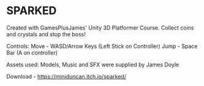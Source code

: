 # SPARKED

Created with GamesPlusJames' Unity 3D Platformer Course.
Collect coins and crystals and stop the boss!

Controls: 
Move - WASD/Arrow Keys (Left Stick on Controller)
Jump - Space Bar (A on controller)

Assets used:
Models, Music and SFX were supplied by James Doyle

Download - https://miniduncan.itch.io/sparked/
